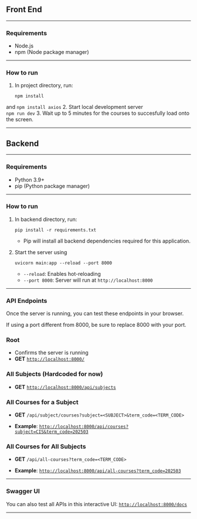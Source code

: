 
## Front End

---

### Requirements

- Node.js
- npm (Node package manager)

---

### How to run 

1. In project directory, run: 
    ```
    npm install
    ```
and 
    ```
    npm install axios
    ```
2. Start local development server  
    ```
    npm run dev
    ```
3. Wait up to 5 minutes for the courses to succesfully load onto the screen.
 
---


## Backend


---

### Requirements


- Python 3.9+
- pip (Python package manager)

---

### How to run 

1. In backend directory, run: 
    ```
    pip install -r requirements.txt
    ```
   
   - Pip will install all backend dependencies required for this application.


2. Start the server using 
    ```
    uvicorn main:app --reload --port 8000
    ```
   - `--reload`: Enables hot-reloading 
   - `--port 8000`: Server will run at `http://localhost:8000`


---

### API Endpoints

Once the server is running, you can test these endpoints in your browser. 

If using a port different from 8000, be sure to replace 8000 with your port.



###  Root
- Confirms the server is running  
- **GET** [`http://localhost:8000/`](http://localhost:8000/)


###  All Subjects (Hardcoded for now)  
- **GET** [`http://localhost:8000/api/subjects`](http://localhost:8001/api/subjects)



###  All Courses for a Subject  
- **GET** `/api/subject/courses?subject=<SUBJECT>&term_code=<TERM_CODE>`

- **Example**: [`http://localhost:8000/api/courses?subject=CIS&term_code=202503`](http://localhost:8001/api/courses?subject=CIS&term_code=202503)


###  All Courses for All Subjects  

- **GET** `/api/all-courses?term_code=<TERM_CODE>`

- **Example**: [`http://localhost:8000/api/all-courses?term_code=202503`](http://localhost:8001/api/all-courses?term_code=202503)

---

### Swagger UI 
You can also test all APIs in this interactive UI: [`http://localhost:8000/docs`](http://localhost:8000/docs)

---
